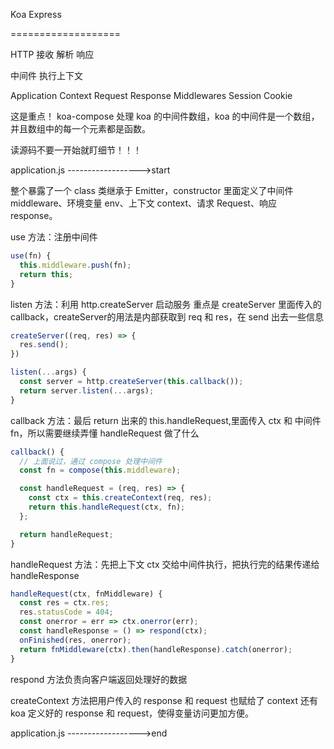 Koa          Express

===================

HTTP 接收 解析 响应

中间件 执行上下文

Application        Context
Request            Response
Middlewares
Session            Cookie

这是重点！
koa-compose 处理 koa 的中间件数组，koa 的中间件是一个数组，并且数组中的每一个元素都是函数。

读源码不要一开始就盯细节！！！

application.js ------------------>start

整个暴露了一个 class 类继承于 Emitter，constructor 里面定义了中间件 middleware、环境变量 env、上下文 context、请求 Request、响应 response。

use 方法：注册中间件
```js
use(fn) {
  this.middleware.push(fn);
  return this;
}
```

listen 方法：利用 http.createServer 启动服务
重点是 createServer 里面传入的 callback，createServer的用法是内部获取到 req 和 res，在 send 出去一些信息
```js
createServer((req, res) => {
  res.send();
})
```
```js
listen(...args) {
  const server = http.createServer(this.callback());
  return server.listen(...args);
}
```

callback 方法：最后 return 出来的 this.handleRequest,里面传入 ctx 和 中间件 fn，所以需要继续弄懂 handleRequest 做了什么
```js
callback() {
  // 上面说过，通过 compose 处理中间件
  const fn = compose(this.middleware);

  const handleRequest = (req, res) => {
    const ctx = this.createContext(req, res);
    return this.handleRequest(ctx, fn);
  };

  return handleRequest;
}
```

handleRequest 方法：先把上下文 ctx 交给中间件执行，把执行完的结果传递给 handleResponse
```js
handleRequest(ctx, fnMiddleware) {
  const res = ctx.res;
  res.statusCode = 404;
  const onerror = err => ctx.onerror(err);
  const handleResponse = () => respond(ctx);
  onFinished(res, onerror);
  return fnMiddleware(ctx).then(handleResponse).catch(onerror);
}
```

respond 方法负责向客户端返回处理好的数据

createContext 方法把用户传入的 response 和 request 也赋给了 context 还有
koa 定义好的 response 和 request，使得变量访问更加方便。

application.js ------------------>end